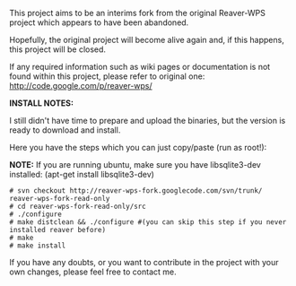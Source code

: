 This project aims to be an interims fork from the original Reaver-WPS project which appears to have been abandoned.

Hopefully, the original project will become alive again and, if this happens, this project will be closed.

If any required information such as wiki pages or documentation is not found within this project, please refer to original one: http://code.google.com/p/reaver-wps/

**INSTALL NOTES:**

I still didn't have time to prepare and upload the binaries, but the version is ready to download and install.

Here you have the steps which you can just copy/paste (run as root!):

**NOTE:** If you are running ubuntu, make sure you have libsqlite3-dev installed: (apt-get install libsqlite3-dev)

```
# svn checkout http://reaver-wps-fork.googlecode.com/svn/trunk/ reaver-wps-fork-read-only
# cd reaver-wps-fork-read-only/src
# ./configure
# make distclean && ./configure #(you can skip this step if you never installed reaver before)
# make
# make install
```

If you have any doubts, or you want to contribute in the project with your own changes, please feel free to contact me.